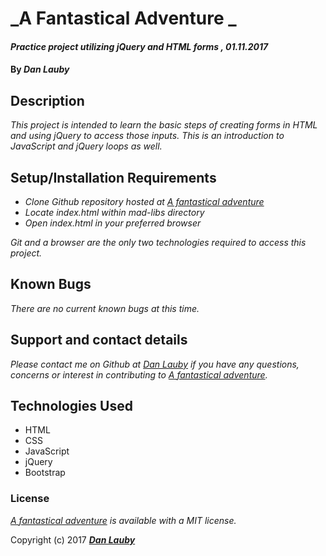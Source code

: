 # _A Fantastical Adventure _

#### _Practice project utilizing jQuery and HTML forms , 01.11.2017_

#### By _**Dan Lauby**_

## Description

_This project is intended to learn the basic steps of creating forms in HTML and using jQuery to access those inputs. This is an introduction to JavaScript and jQuery loops as well._

## Setup/Installation Requirements

* _Clone Github repository hosted at [A fantastical adventure](https://github.com/danlauby/A-fantastical-adventure)_
* _Locate index.html within mad-libs directory_
* _Open index.html in your preferred browser_


_Git and a browser are the only two technologies required to access this project._

## Known Bugs

_There are no current known bugs at this time._

## Support and contact details

_Please contact me on Github at [Dan Lauby](https://github.com/danlauby) if you have any questions, concerns or interest in contributing to [A fantastical adventure](https://github.com/danlauby/A-fantastical-adventure)._

## Technologies Used

* HTML
* CSS
* JavaScript
* jQuery
* Bootstrap

### License

*[A fantastical adventure](https://github.com/danlauby/A-fantastical-adventure) is available with a MIT license.*

Copyright (c) 2017 **_[Dan Lauby](https://github.com/danlauby)_**
